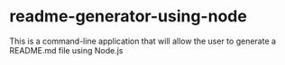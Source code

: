 # readme-generator-using-node
This is a command-line application that will allow the user to generate a README.md file using Node.js
